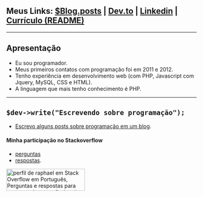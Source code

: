 ## Meus Links: <a href="http://raphael-da-silva.github.io">$Blog.posts</a> |  <a href="https://dev.to/raphaeldasilva">Dev.to</a> | <a href="https://www.linkedin.com/in/raphael-da-silva2020/">Linkedin</a> | <a href="https://github.com/raphael-da-silva/curriculo/blob/master/curriculo-raphael-da-silva.md">Currículo (README)</a>

***

## Apresentação

* Eu sou programador.
* Meus primeiros contatos com programação foi em 2011 e 2012.
* Tenho experiência em desenvolvimento web (com PHP, Javascript com Jquery, MySQL, CSS e HTML).
* A linguagem que mais tenho conhecimento é PHP.

***

## `$dev->write("Escrevendo sobre programação");`

* [Escrevo alguns posts sobre programação em um blog](http://raphael-da-silva.github.io/).


#### Minha participação no Stackoverflow

* [perguntas](https://pt.stackoverflow.com/users/108790/raphael?tab=questions)
*  [respostas](https://pt.stackoverflow.com/users/108790/raphael?tab=answers).

<a href="https://pt.stackoverflow.com/users/108790/raphael"><img src="https://pt.stackoverflow.com/users/flair/108790.png?theme=dark" width="208" height="58" alt="perfil de raphael em Stack Overflow em Portugu&#234;s, Perguntas e respostas para programadores profissionais e entusiastas" title="perfil de raphael em Stack Overflow em Portugu&#234;s, Perguntas e respostas para programadores profissionais e entusiastas"></a>


